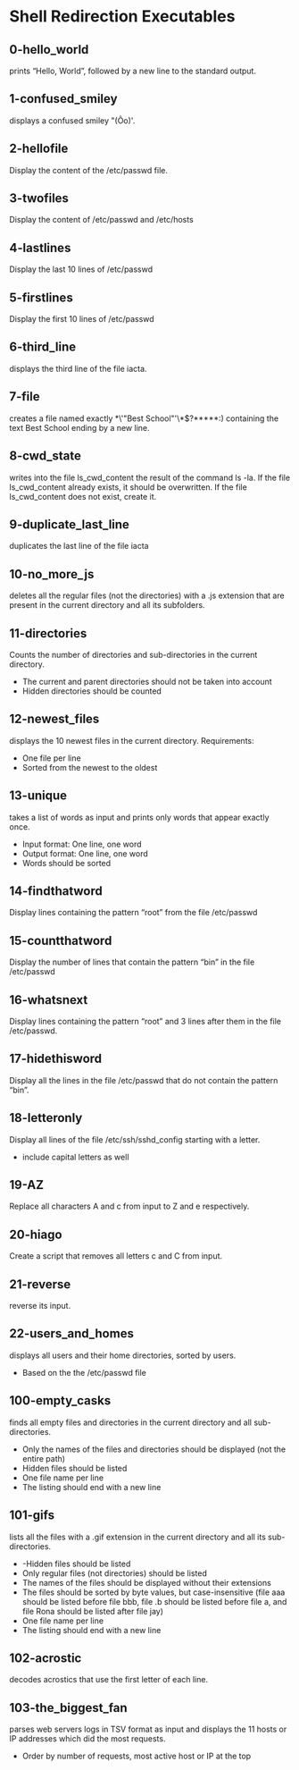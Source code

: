 # Shell Redirection Executables

## 0-hello_world

prints “Hello, World”, followed by a new line to the standard output.

## 1-confused_smiley

displays a confused smiley "(Ôo)'.

## 2-hellofile

Display the content of the /etc/passwd file.

## 3-twofiles

Display the content of /etc/passwd and /etc/hosts

## 4-lastlines

Display the last 10 lines of /etc/passwd

## 5-firstlines

Display the first 10 lines of /etc/passwd

## 6-third_line

displays the third line of the file iacta.

## 7-file

creates a file named exactly \*\\'"Best School"\'\\*$\?\*\*\*\*\*:) containing the text Best School ending by a new line.

## 8-cwd_state

writes into the file ls_cwd_content the result of the command ls -la. If the file ls_cwd_content already exists, it should be overwritten. If the file ls_cwd_content does not exist, create it.

## 9-duplicate_last_line

duplicates the last line of the file iacta

## 10-no_more_js

deletes all the regular files (not the directories) with a .js extension that are present in the current directory and all its subfolders.

## 11-directories

Counts the number of directories and sub-directories in the current directory.

- The current and parent directories should not be taken into account
- Hidden directories should be counted

## 12-newest_files

displays the 10 newest files in the current directory.
Requirements:

- One file per line
- Sorted from the newest to the oldest

## 13-unique

takes a list of words as input and prints only words that appear exactly once.

- Input format: One line, one word
- Output format: One line, one word
- Words should be sorted

## 14-findthatword

Display lines containing the pattern “root” from the file /etc/passwd

## 15-countthatword

Display the number of lines that contain the pattern “bin” in the file /etc/passwd

## 16-whatsnext

Display lines containing the pattern “root” and 3 lines after them in the file /etc/passwd.

## 17-hidethisword

Display all the lines in the file /etc/passwd that do not contain the pattern “bin”.

## 18-letteronly

Display all lines of the file /etc/ssh/sshd_config starting with a letter.

- include capital letters as well

## 19-AZ

Replace all characters A and c from input to Z and e respectively.

## 20-hiago

Create a script that removes all letters c and C from input.

## 21-reverse

reverse its input.

## 22-users_and_homes

displays all users and their home directories, sorted by users.

- Based on the the /etc/passwd file

## 100-empty_casks

finds all empty files and directories in the current directory and all sub-directories.

- Only the names of the files and directories should be displayed (not the entire path)
- Hidden files should be listed
- One file name per line
- The listing should end with a new line

## 101-gifs

lists all the files with a .gif extension in the current directory and all its sub-directories.

- -Hidden files should be listed
- Only regular files (not directories) should be listed
- The names of the files should be displayed without their extensions
- The files should be sorted by byte values, but case-insensitive (file aaa should be listed before file bbb, file .b should be listed before file a, and file Rona should be listed after file jay)
- One file name per line
- The listing should end with a new line

##  102-acrostic

decodes acrostics that use the first letter of each line.

## 103-the_biggest_fan

parses web servers logs in TSV format as input and displays the 11 hosts or IP addresses which did the most requests.

- Order by number of requests, most active host or IP at the top